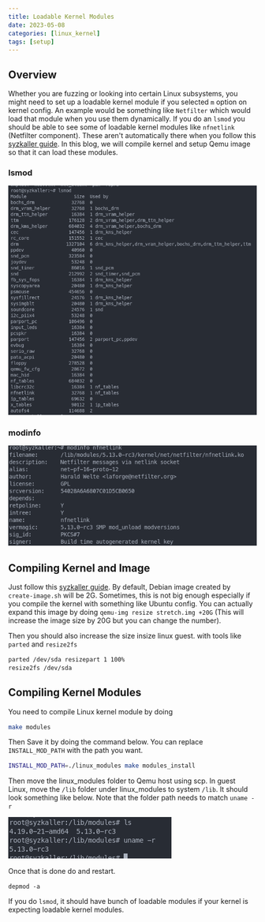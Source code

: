 ```yaml
---
title: Loadable Kernel Modules
date: 2023-05-08
categories: [linux_kernel]
tags: [setup]
---
```

## Overview

Whether you are fuzzing or looking into certain Linux subsystems, you might need to set up a loadable kernel module if you selected `m` option on kernel config. An example would be something like `Netfilter` which would load that module when you use them dynamically. If you do an `lsmod` you should be able to see some of loadable kernel modules like `nfnetlink` (Netfilter component).  These aren't automatically there when you follow this [syzkaller guide](https://github.com/google/syzkaller/blob/master/docs/linux/setup_ubuntu-host_qemu-vm_x86-64-kernel.md). In this blog, we will compile kernel and setup Qemu image so that it can load these modules.

### lsmod
![](/assets/img/2023-05-09-23-24-48.png)

### modinfo

![](/assets/img/2023-05-09-23-24-56.png)

## Compiling Kernel and Image

Just follow this [syzkaller guide](https://github.com/google/syzkaller/blob/master/docs/linux/setup_ubuntu-host_qemu-vm_x86-64-kernel.md). By default, Debian image created by `create-image.sh` will be 2G. Sometimes, this is not big enough especially if you compile the kernel with something like Ubuntu config. You can actually expand this image by doing `qemu-img resize stretch.img +20G` (This will increase the image size by 20G but you can change the number).

Then you should also increase the size insize linux guest. with tools like `parted` and `resize2fs`

```sh
parted /dev/sda resizepart 1 100%
resize2fs /dev/sda
```

## Compiling Kernel Modules

You need to compile Linux kernel module by doing
```sh
make modules
```

Then Save it by doing the command below. You can replace `INSTALL_MOD_PATH` with the path you want. 

```sh
INSTALL_MOD_PATH=./linux_modules make modules_install
```

Then move the linux_modules folder to Qemu host using scp.
In guest Linux, move the `/lib` folder under linux_modules to system `/lib`. It should look something like below. Note that the folder path needs to match `uname -r`

![](/assets/img/2023-05-09-23-25-06.png)

Once that is done do and restart. 

```
depmod -a
```

If you do `lsmod`, it should have bunch of loadable modules if your kernel is expecting loadable kernel modules.